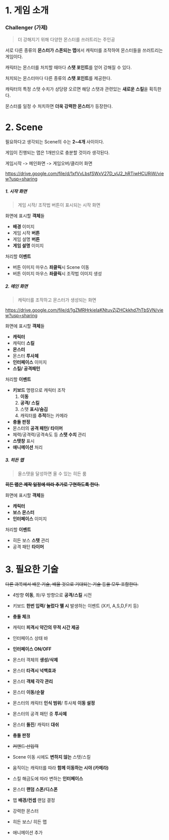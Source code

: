 # 1. 게임 소개

### Challenger (가제)

> 더 강해지기 위해 다양한 몬스터를 쓰러트리는 주인공

서로 다른 종류의 **몬스터가 스폰되는 맵**에서 캐릭터를 조작하여 몬스터들을 쓰러트리는 게임이다.

캐릭터는 몬스터를 처치할 때마다 **스탯 포인트**를 얻어 강해질 수 있다.

처치되는 몬스터마다 다른 종류의 **스탯 포인트**를 제공한다.

캐릭터의 특정 스탯 수치가 상당량 오르면 해당 스탯과 관련있는 **새로운 스킬**을 획득한다.

몬스터를 일정 수 처치하면 **더욱 강력한 몬스터**가 등장한다.



# 2. Scene

필요하다고 생각되는 Scene의 수는 **2~4개** 사이이다.

게임이 진행되는 맵은 1개만으로 충분할 것이라 생각된다.



게임시작 -> 메인화면 -> 게임오버/클리어 화면



https://drive.google.com/file/d/1xfVvLbsfSWxV27D_vlJ2_hRTiwHCURjW/view?usp=sharing



##### 1. 시작 화면

> 게임 시작/ 조작법 버튼이 표시되는 시작 화면

화면에 표시할 **객체**들

- **배경** 이미지
- 게임 시작 **버튼**
- 게임 설명 **버튼**
- **게임 설명** 이미지

처리할 **이벤트**

- 버튼 이미지 마우스 **좌클릭**시 Scene 이동
- 버튼 이미지 마우스 **좌클릭**시 조작법 이미지 생성

##### 2. 메인 화면

> 캐릭터를 조작하고 몬스터가 생성되는 화면



https://drive.google.com/file/d/1gZMRHrkieIaKNtuvZjZHCkkhd7hTbSVN/view?usp=sharing



화면에 표시할 **객체**들

- **캐릭터**
- 캐릭터 **스킬**
- **몬스터**
- 몬스터 **투사체**
- **인터페이스** 이미지
- **스킬/ 공격패턴**

처리할 **이벤트**

- **키보드** 명령으로 캐릭터 조작
  1. **이동**
  2. **공격/ 스킬**
  3. 스탯 **표시/숨김**
  4. 캐릭터를 **추적**하는 카메라
- **충돌 판정**
- 몬스터의 **공격 패턴/ 타이머**
- 체력/공격력/공격속도 등 **스탯 수치** 관리
- **스탯창** 표시
- **애니메이션** 처리

##### 3. 히든 맵

> 올스탯을 달성하면 올 수 있는 히든 룸

**~~히든 맵은 제작 일정에 따라 추가로 구현하도록 한다.~~**

화면에 표시할 **객체**들

- **캐릭터**
- **보스 몬스터**
- **인터페이스** 이미지

처리할 **이벤트**

- 히든 보스 **스탯** 관리
- 공격 패턴 **타이머**



# 3. 필요한 기술

~~다른 과목에서 배운 기술, 배울 것으로 기대되는 기술 등을 모두 포함한다.~~



- 4방향 **이동**, 좌/우 방향으로 **공격/스킬** 시전

- 키보드 **한번 입력/ 눌렀다 뗄 시** 발생하는 이벤트 (X키, A,S,D,F키 등)
- **충돌 체크**
- 캐릭터 **피격시 약간의 무적 시간 제공**
- 인터페이스 상태 바
- **인터페이스 ON/OFF**
- 몬스터 객체의 **생성/삭제**
- 몬스터 **타격시 넉백효과**
- 몬스터 **객체 각각 관리**
- 몬스터 **이동/순찰**
- 몬스터의 캐릭터 **인식 범위**/ 투사체 **이동 설정**
- 몬스터의 공격 패턴 중 **투사체**
- 몬스터 **돌진**/ 캐릭터 **대쉬**
- **충돌 판정**
- ~~커맨드 선입력~~
- Scene 이동 시에도 **변하지 않는** 스탯/스킬
- 움직이는 캐릭터를 따라 **함께 이동하는 시야 (카메라)**
- 스킬 해금도에 따라 변하는 **인터페이스**
- 몬스터 **랜덤 스폰/디스폰**
- 맵 **배경/컨셉** 랜덤 결정
- 강력한 몬스터
- 히든 보스/ 히든 맵
- 애니메이션 추가